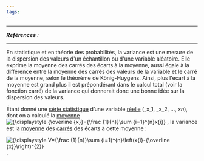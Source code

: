 ```yaml
---
tags:
---
```



---
***Références :***

---


En statistique et en théorie des probabilités, la variance est une mesure de la dispersion des valeurs d'un échantillon ou d'une variable aléatoire. Elle exprime la moyenne des carrés des écarts à la moyenne, aussi égale à la différence entre la moyenne des carrés des valeurs de la variable et le carré de la moyenne, selon le théorème de König-Huygens. Ainsi, plus l'écart à la moyenne est grand plus il est prépondérant dans le calcul total (voir la fonction carré) de la variance qui donnerait donc une bonne idée sur la dispersion des valeurs.

Étant donné une [série statistique](https://fr.wikipedia.org/wiki/S%C3%A9rie_statistique "Série statistique") d’une variable [réelle](https://fr.wikipedia.org/wiki/Nombre_r%C3%A9el "Nombre réel") (_x_1, _x_2, ..., _xn_), dont on a calculé la [moyenne](https://fr.wikipedia.org/wiki/Statistique_\(indicateur\)#Moyenne "Statistique (indicateur)")
![{\displaystyle {\overline {x}}={\frac {1}{n}}\sum _{i=1}^{n}x_{i}}](https://wikimedia.org/api/rest_v1/media/math/render/svg/c43d447f94845fbf2c2e04d507a55e0e3ae7a106)
, la variance est la [moyenne](https://fr.wikipedia.org/wiki/Moyenne_arithm%C3%A9tique "Moyenne arithmétique") des [carrés](https://fr.wikipedia.org/wiki/Carr%C3%A9_\(alg%C3%A8bre\) "Carré (algèbre)") des écarts à cette moyenne :

![{\displaystyle V={\frac {1}{n}}\sum _{i=1}^{n}\left(x_{i}-{\overline {x}}\right)^{2}}](https://wikimedia.org/api/rest_v1/media/math/render/svg/65ac604cddc2a7dac47905657e34cd9638852283).